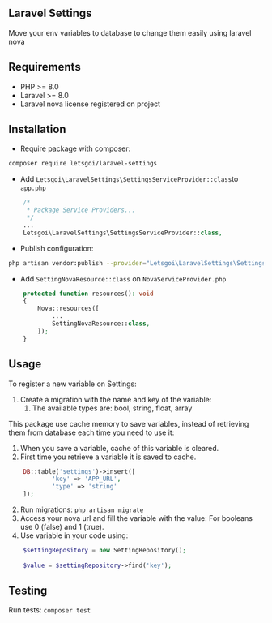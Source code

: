 ## Laravel Settings
Move your env variables to database to change them easily using laravel nova
## Requirements
- PHP >= 8.0
- Laravel >= 8.0
- Laravel nova license registered on project
## Installation
- Require package with composer:
```bash
composer require letsgoi/laravel-settings
```

- Add `Letsgoi\LaravelSettings\SettingsServiceProvider::class`to `app.php`
````php
    /*
     * Package Service Providers...
     */
    ...
    Letsgoi\LaravelSettings\SettingsServiceProvider::class,
````

- Publish configuration:
```bash
php artisan vendor:publish --provider="Letsgoi\LaravelSettings\SettingsServiceProvider" --tag="migrations"
```

- Add `SettingNovaResource::class` on `NovaServiceProvider.php`
````php
    protected function resources(): void
    {
        Nova::resources([
            ...
            SettingNovaResource::class,
        ]);
    }
````

## Usage
To register a new variable on Settings:
1. Create a migration with the name and key of the variable: 
   1. The available types are: bool, string, float, array

This package use cache memory to save variables, instead of retrieving them from database each time you need to use it:
1. When you save a variable, cache of this variable is cleared.
2. First time you retrieve a variable it is saved to cache.

```php
    DB::table('settings')->insert([
            'key' => 'APP_URL',
            'type' => 'string'
    ]);
```
2. Run migrations: ``php artisan migrate``
3. Access your nova url and fill the variable with the value: For booleans use 0 (false) and 1 (true).
4. Use variable in your code using:
```php
    $settingRepository = new SettingRepository();
    
    $value = $settingRepository->find('key');
```

## Testing
Run tests:
``composer test``
